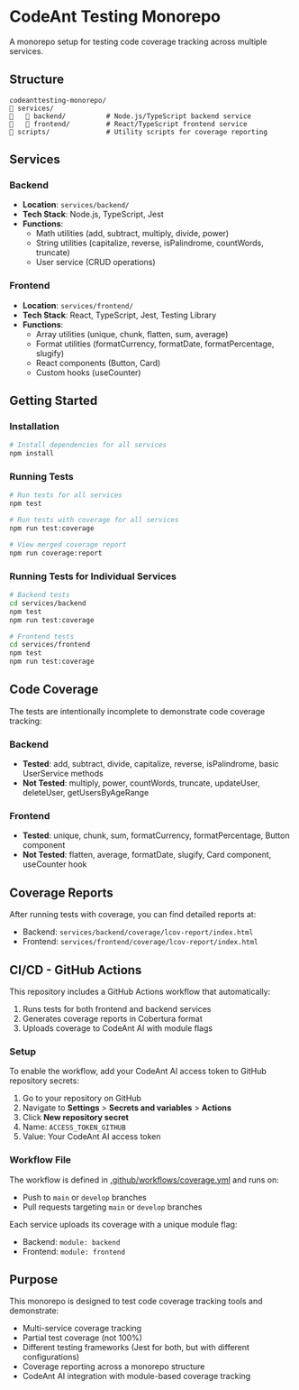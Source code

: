 # CodeAnt Testing Monorepo

A monorepo setup for testing code coverage tracking across multiple services.

## Structure

```
codeanttesting-monorepo/
   services/
      backend/          # Node.js/TypeScript backend service
      frontend/         # React/TypeScript frontend service
   scripts/              # Utility scripts for coverage reporting
```

## Services

### Backend
- **Location**: `services/backend/`
- **Tech Stack**: Node.js, TypeScript, Jest
- **Functions**:
  - Math utilities (add, subtract, multiply, divide, power)
  - String utilities (capitalize, reverse, isPalindrome, countWords, truncate)
  - User service (CRUD operations)

### Frontend
- **Location**: `services/frontend/`
- **Tech Stack**: React, TypeScript, Jest, Testing Library
- **Functions**:
  - Array utilities (unique, chunk, flatten, sum, average)
  - Format utilities (formatCurrency, formatDate, formatPercentage, slugify)
  - React components (Button, Card)
  - Custom hooks (useCounter)

## Getting Started

### Installation

```bash
# Install dependencies for all services
npm install
```

### Running Tests

```bash
# Run tests for all services
npm test

# Run tests with coverage for all services
npm run test:coverage

# View merged coverage report
npm run coverage:report
```

### Running Tests for Individual Services

```bash
# Backend tests
cd services/backend
npm test
npm run test:coverage

# Frontend tests
cd services/frontend
npm test
npm run test:coverage
```

## Code Coverage

The tests are intentionally incomplete to demonstrate code coverage tracking:

### Backend
- **Tested**: add, subtract, divide, capitalize, reverse, isPalindrome, basic UserService methods
- **Not Tested**: multiply, power, countWords, truncate, updateUser, deleteUser, getUsersByAgeRange

### Frontend
- **Tested**: unique, chunk, sum, formatCurrency, formatPercentage, Button component
- **Not Tested**: flatten, average, formatDate, slugify, Card component, useCounter hook

## Coverage Reports

After running tests with coverage, you can find detailed reports at:
- Backend: `services/backend/coverage/lcov-report/index.html`
- Frontend: `services/frontend/coverage/lcov-report/index.html`

## CI/CD - GitHub Actions

This repository includes a GitHub Actions workflow that automatically:
1. Runs tests for both frontend and backend services
2. Generates coverage reports in Cobertura format
3. Uploads coverage to CodeAnt AI with module flags

### Setup

To enable the workflow, add your CodeAnt AI access token to GitHub repository secrets:

1. Go to your repository on GitHub
2. Navigate to **Settings** > **Secrets and variables** > **Actions**
3. Click **New repository secret**
4. Name: `ACCESS_TOKEN_GITHUB`
5. Value: Your CodeAnt AI access token

### Workflow File

The workflow is defined in [.github/workflows/coverage.yml](.github/workflows/coverage.yml) and runs on:
- Push to `main` or `develop` branches
- Pull requests targeting `main` or `develop` branches

Each service uploads its coverage with a unique module flag:
- Backend: `module: backend`
- Frontend: `module: frontend`

## Purpose

This monorepo is designed to test code coverage tracking tools and demonstrate:
- Multi-service coverage tracking
- Partial test coverage (not 100%)
- Different testing frameworks (Jest for both, but with different configurations)
- Coverage reporting across a monorepo structure
- CodeAnt AI integration with module-based coverage tracking
